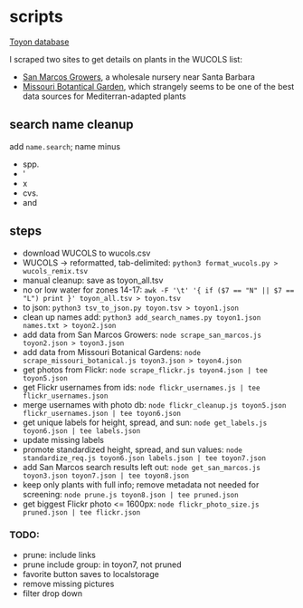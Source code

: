 # scripts

[Toyon database](https://toyon.firebaseio.com)

I scraped two sites to get details on plants in the WUCOLS list:

- [San Marcos Growers](http://www.smgrowers.com/), a wholesale nursery near Santa Barbara
- [Missouri Botantical Garden](http://www.missouribotanicalgarden.org/), which strangely seems to be one of the best data sources for Mediterran-adapted plants

## search name cleanup

add `name.search`; name minus

- spp.
- '
-  x 
- cvs.
-  and 


## steps

- download WUCOLS to wucols.csv 
- WUCOLS -> reformatted, tab-delimited: `python3 format_wucols.py > wucols_remix.tsv`
- manual cleanup: save as toyon_all.tsv
- no or low water for zones 14-17: `awk -F '\t' '{ if ($7 == "N" || $7 == "L") print }' toyon_all.tsv > toyon.tsv`
- to json: `python3 tsv_to_json.py toyon.tsv > toyon1.json`
- clean up names add: `python3 add_search_names.py toyon1.json names.txt > toyon2.json`
- add data from San Marcos Growers: `node scrape_san_marcos.js toyon2.json > toyon3.json`
- add data from Missouri Botanical Gardens: `node scrape_missouri_botanical.js toyon3.json > toyon4.json`
- get photos from Flickr: `node scrape_flickr.js toyon4.json | tee toyon5.json`
- get Flickr usernames from ids: `node flickr_usernames.js | tee flickr_usernames.json`
- merge usernames with photo db: `node flickr_cleanup.js toyon5.json flickr_usernames.json | tee toyon6.json`
- get unique labels for height, spread, and sun: `node get_labels.js toyon6.json | tee labels.json`
- update missing labels
- promote standardized height, spread, and sun values: `node standardize_req.js toyon6.json labels.json | tee toyon7.json`
- add San Marcos search results left out: `node get_san_marcos.js toyon3.json toyon7.json | tee toyon8.json`
- keep only plants with full info; remove metadata not needed for screening: `node prune.js toyon8.json | tee pruned.json`
- get biggest Flickr photo <= 1600px: `node flickr_photo_size.js pruned.json | tee flickr.json`

### TODO:

- prune: include links
- prune include group: in toyon7, not pruned
- favorite button saves to localstorage
- remove missing pictures
- filter drop down


